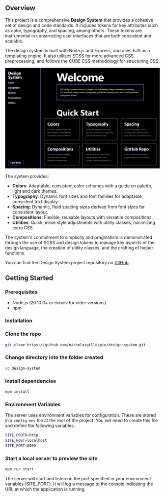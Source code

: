## Overview

This project is a comprehensive **Design System** that provides a cohesive set of design and code standards. It includes tokens for key attributes such as color, typography, and spacing, among others. These tokens are instrumental in constructing user interfaces that are both consistent and scalable.

The design system is built with Node.js and Express, and uses EJS as a templating engine. It also utilizes SCSS for more advanced CSS preprocessing, and follows the CUBE CSS methodology for structuring CSS.

![Screenshot of the design system](./frontend/public/img/design-system-screenshot.png)

The system provides:

- **Colors**: Adaptable, consistent color schemes with a guide on palette, light and dark themes.
- **Typography**: Dynamic font sizes and font families for adaptable, consistent text display.
- **Spacing**: Dynamic, fluid spacing sizes derived from font sizes for consistent layout.
- **Compositions**: Flexible, reusable layouts with versatile compositions.
- **Utilities**: Quick, inline style adjustments with utility classes, minimizing extra CSS.

The system's commitment to simplicity and pragmatism is demonstrated through the use of SCSS and design tokens to manage key aspects of the design language, the creation of utility classes, and the crafting of helper functions.

You can find the Design System project repository on [GitHub](https://github.com/nicholasgillespie/design-system.git).

## Getting Started

### Prerequisites

- Node.js (20.10.0+ or `dotenv` for older versions)
- npm

### Installation

### Clone the repo

```bash
git clone https://github.com/nicholasgillespie/design-system.git
```

### Change directory into the folder created

```bash
cd design-system
```

### Install dependencies

```bash
npm install
```

### Environment Variables

The server uses environment variables for configuration. These are stored in a `config.env` file at the root of the project. You will need to create this file and define the following variables:

```bash
SITE_PROTO=http
SITE_HOST=localhost
SITE_PORT=8000
```

### Start a local server to preview the site

```bash
npm run start
```

The server will start and listen on the port specified in your environment variables (SITE_PORT). It will log a message to the console indicating the URL at which the application is running.
